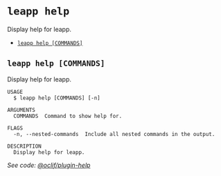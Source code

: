 `leapp help`
============

Display help for leapp.

* [`leapp help [COMMANDS]`](#leapp-help-commands)

## `leapp help [COMMANDS]`

Display help for leapp.

```console
USAGE
  $ leapp help [COMMANDS] [-n]

ARGUMENTS
  COMMANDS  Command to show help for.

FLAGS
  -n, --nested-commands  Include all nested commands in the output.

DESCRIPTION
  Display help for leapp.
```

_See code: [@oclif/plugin-help](https://github.com/oclif/plugin-help/blob/v5.2.10/src/commands/help.ts)_
